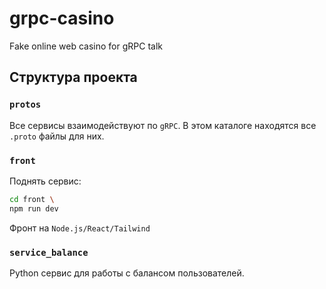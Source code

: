 # grpc-casino
Fake online web casino for gRPC talk

## Структура проекта

### `protos`

Все сервисы взаимодействуют по `gRPC`. В этом каталоге находятся все `.proto` файлы для них.

### `front`

Поднять сервис:
```bash
cd front \
npm run dev
```

Фронт на `Node.js/React/Tailwind` 

### `service_balance`

Python сервис для работы с балансом пользователей.